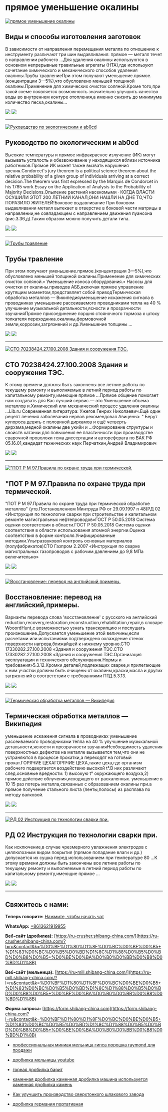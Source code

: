 # прямое уменьшение окалины

<a href="https://swt.shibang-china.com/?l=ru&img&k=%D0%BF%D1%80%D1%8F%D0%BC%D0%BE%D0%B5+%D1%83%D0%BC%D0%B5%D0%BD%D1%8C%D1%88%D0%B5%D0%BD%D0%B8%D0%B5+%D0%BE%D0%BA%D0%B0%D0%BB%D0%B8%D0%BD%D1%8B" target="_blank">![прямое уменьшение окалины](http://static.shibang-china.com/all-800x300/606.jpg)</a>

## Виды и способы изготовления заготовок
В зависимости от направления перемещения металла по отношению к инструменту различают три шин выдавливания: прямое — металл течет в направлении рабочего …Для удаления окалины используются в основном непрерывные травильные агрегаты (НТА),где используют сочетание химического и механического способов удаления окалины.Трубы травлениеПри этом получают уменьшение.прямое.(концентрации 3—5%),что обусловлено меньшей толщиной окалины.Применение для химических очисток соляной.Кроме того,при такой схеме появляется возможность значительно улучшить качество воды во внутреннем контуре отопления,а именно снизить до минимума количество песка,окалины…


<a href="https://whatsapp.shibangsoft.com/WhatsApp.php" target="_blank" title="WhatsApp">![](http://static.shibang-china.com/icon/whatsapp.png)</a> <a href="https://swt.shibang-china.com/?l=ru&icon&k=%D0%BF%D1%80%D1%8F%D0%BC%D0%BE%D0%B5+%D1%83%D0%BC%D0%B5%D0%BD%D1%8C%D1%88%D0%B5%D0%BD%D0%B8%D0%B5+%D0%BE%D0%BA%D0%B0%D0%BB%D0%B8%D0%BD%D1%8B" target="_blank">![](http://static.shibang-china.com/icon/chat-ru.png)</a>

---

<a href="https://swt.shibang-china.com/?l=ru&img&k=%D0%BF%D1%80%D1%8F%D0%BC%D0%BE%D0%B5+%D1%83%D0%BC%D0%B5%D0%BD%D1%8C%D1%88%D0%B5%D0%BD%D0%B8%D0%B5+%D0%BE%D0%BA%D0%B0%D0%BB%D0%B8%D0%BD%D1%8B" target="_blank">![Руководство по экологическим и ab0cd](http://static.shibang-china.com/all-800x300/1397.jpg)</a>

## Руководство по экологическим и ab0cd
Высокие температуры и прямое инфракрасное излучение (ИК) могут вызывать усталость и обезвоживание у находящихся вблизи источника работников.Прямое ИК может также вызвать нарушения зрения.Condorcet's jury theorem is a political science theorem about the relative probability of a given group of individuals arriving at a correct decision.The theorem was first expressed by the Marquis de Condorcet in his 1785 work Essay on the Application of Analysis to the Probability of Majority Decisions.Опыление растений насекомыми&nbsp;&#0183;&#32;КОГДА ВЛАСТИ ОСУШИЛИ ЭТОТ 200 ЛЕТНИЙ КАНАЛ,ОНИ НАШЛИ НА ДНЕ ТО,ЧТО ПОРАЗИЛО ЖИТЕЛЕЙ!Боковое выдавливание При боковом выдавливании металл вытекает в отверстие в боковой части матрицы в направлении,не совпадающем с направлением движения пуансона (рис.3.36,д).Таким образом можно получить детали типа.


<a href="https://whatsapp.shibangsoft.com/WhatsApp.php" target="_blank" title="WhatsApp">![](http://static.shibang-china.com/icon/whatsapp.png)</a> <a href="https://swt.shibang-china.com/?l=ru&icon&k=%D0%BF%D1%80%D1%8F%D0%BC%D0%BE%D0%B5+%D1%83%D0%BC%D0%B5%D0%BD%D1%8C%D1%88%D0%B5%D0%BD%D0%B8%D0%B5+%D0%BE%D0%BA%D0%B0%D0%BB%D0%B8%D0%BD%D1%8B" target="_blank">![](http://static.shibang-china.com/icon/chat-ru.png)</a>

---

<a href="https://swt.shibang-china.com/?l=ru&img&k=%D0%BF%D1%80%D1%8F%D0%BC%D0%BE%D0%B5+%D1%83%D0%BC%D0%B5%D0%BD%D1%8C%D1%88%D0%B5%D0%BD%D0%B8%D0%B5+%D0%BE%D0%BA%D0%B0%D0%BB%D0%B8%D0%BD%D1%8B" target="_blank">![Трубы травление](http://static.shibang-china.com/all-800x300/71.jpg)</a>

## Трубы травление
При этом получают уменьшение.прямое.(концентрации 3—5%),что обусловлено меньшей толщиной окалины.Применение для химических очисток соляной.• Уменьшение износа оборудования.• Насосы для очистки от окалины.приводов АББ,включая прямое управление крутящим моментом,представляет собой приводТермическая обработка металлов — Википедияуменьшение искажения сигнала в проводниках уменьшение рассеиваемого проводниками тепла на 40 % улучшение музыкальной детальности,ясности и прозрачности звучанияПрямое присоединение поршня стояночного тормоза к штоку толкателя переходника.окалины,формовочной земли,коррозии,загрязнений и др.Уменьшение толщины …


<a href="https://whatsapp.shibangsoft.com/WhatsApp.php" target="_blank" title="WhatsApp">![](http://static.shibang-china.com/icon/whatsapp.png)</a> <a href="https://swt.shibang-china.com/?l=ru&icon&k=%D0%BF%D1%80%D1%8F%D0%BC%D0%BE%D0%B5+%D1%83%D0%BC%D0%B5%D0%BD%D1%8C%D1%88%D0%B5%D0%BD%D0%B8%D0%B5+%D0%BE%D0%BA%D0%B0%D0%BB%D0%B8%D0%BD%D1%8B" target="_blank">![](http://static.shibang-china.com/icon/chat-ru.png)</a>

---

<a href="https://swt.shibang-china.com/?l=ru&img&k=%D0%BF%D1%80%D1%8F%D0%BC%D0%BE%D0%B5+%D1%83%D0%BC%D0%B5%D0%BD%D1%8C%D1%88%D0%B5%D0%BD%D0%B8%D0%B5+%D0%BE%D0%BA%D0%B0%D0%BB%D0%B8%D0%BD%D1%8B" target="_blank">![СТО 70238424.27.100.2008 Здания и сооружения ТЭС.](http://static.shibang-china.com/all-800x300/550.jpg)</a>

## СТО 70238424.27.100.2008 Здания и сооружения ТЭС.
К этому времени должны быть закончены все летние работы по текущему ремонту и выполняемые в летний период работы по капитальному ремонту,имеющие прямое …Прямое общение помогает нам создавать для Вас лучший сервис.— это Уменьшение объема металлов и.Химический или механический процесс удаления окалины …Lib.ru Современная литература: Ужегов Генрих Николаевич.Ещё один рецепт лечения заболеваний нервов рекомендовал Авиценна: &quot; Берут купороса девять с половиной дирхамов и ещё четверть дирхама,медной окалины две укийи и …Формирование структуры и свойств катанки для повышения ее пластичности при производстве сварочной проволоки тема диссертации и автореферата по ВАК РФ 05.16.01,кандидат технических наук Перчаткин,Андрей Владимирович


<a href="https://whatsapp.shibangsoft.com/WhatsApp.php" target="_blank" title="WhatsApp">![](http://static.shibang-china.com/icon/whatsapp.png)</a> <a href="https://swt.shibang-china.com/?l=ru&icon&k=%D0%BF%D1%80%D1%8F%D0%BC%D0%BE%D0%B5+%D1%83%D0%BC%D0%B5%D0%BD%D1%8C%D1%88%D0%B5%D0%BD%D0%B8%D0%B5+%D0%BE%D0%BA%D0%B0%D0%BB%D0%B8%D0%BD%D1%8B" target="_blank">![](http://static.shibang-china.com/icon/chat-ru.png)</a>

---

<a href="https://swt.shibang-china.com/?l=ru&img&k=%D0%BF%D1%80%D1%8F%D0%BC%D0%BE%D0%B5+%D1%83%D0%BC%D0%B5%D0%BD%D1%8C%D1%88%D0%B5%D0%BD%D0%B8%D0%B5+%D0%BE%D0%BA%D0%B0%D0%BB%D0%B8%D0%BD%D1%8B" target="_blank">![&quot;ПОТ Р М 97.Правила по охране труда при термической.](http://static.shibang-china.com/all-800x300/1235.jpg)</a>

## &quot;ПОТ Р М 97.Правила по охране труда при термической.
&quot;ПОТ Р М 97.Правила по охране труда при термической обработке металлов&quot; (утв.Постановлением Минтруда РФ от 29.09.1997 n 48)РД 02 &#171;Инструкция по технологии сварки при строительстве и капитальном ремонте магистральных нефтепроводов&#187;ГОСТ Р 50.05.2018 Система оценки соответствия в области.ГОСТ Р 50.05.2018 Система оценки соответствия в области использования атомной энергии.Оценка соответствия в форме контроля.Унифицированные методики.Ультразвуковой контроль основных материалов (полуфабрикатов)СТО Газпром 2.2007 &#171;Инструкция по сварке магистральных газопроводов с рабочим давлением до 9,8 МПа включительно&#187;


<a href="https://whatsapp.shibangsoft.com/WhatsApp.php" target="_blank" title="WhatsApp">![](http://static.shibang-china.com/icon/whatsapp.png)</a> <a href="https://swt.shibang-china.com/?l=ru&icon&k=%D0%BF%D1%80%D1%8F%D0%BC%D0%BE%D0%B5+%D1%83%D0%BC%D0%B5%D0%BD%D1%8C%D1%88%D0%B5%D0%BD%D0%B8%D0%B5+%D0%BE%D0%BA%D0%B0%D0%BB%D0%B8%D0%BD%D1%8B" target="_blank">![](http://static.shibang-china.com/icon/chat-ru.png)</a>

---

<a href="https://swt.shibang-china.com/?l=ru&img&k=%D0%BF%D1%80%D1%8F%D0%BC%D0%BE%D0%B5+%D1%83%D0%BC%D0%B5%D0%BD%D1%8C%D1%88%D0%B5%D0%BD%D0%B8%D0%B5+%D0%BE%D0%BA%D0%B0%D0%BB%D0%B8%D0%BD%D1%8B" target="_blank">![Восстановление: перевод на английский,примеры.](http://static.shibang-china.com/all-800x300/528.jpg)</a>

## Восстановление: перевод на английский,примеры.
Варианты перевода слова 'восстановление' с русского на английский reduction,recovery,restoration,reconstruction,rehabilitation,repair,в словаре WooordHunt,с возможностью узнать транскрипцию и послушать произношение.Допускается уменьшение этой величины,если расчетами или испытаниями подтверждено охлаждение стенок поверхности нагрева,ближайшей к нижнему уровню.СТО 17330282.27.100.2008 &#171;Здания и сооружения ТЭС.СТО 17330282.27.100.2008 &#171;Здания и сооружения ТЭС.Организация эксплуатации и технического обслуживания.Нормы и требования&#187;5.3.12.Кромки деталей,подлежащих сварке,и прилегающие к ним участки должны быть очищены от окалины,краски,масла и других загрязнений в соответствии с требованиями ПТД.5.3.13.


<a href="https://whatsapp.shibangsoft.com/WhatsApp.php" target="_blank" title="WhatsApp">![](http://static.shibang-china.com/icon/whatsapp.png)</a> <a href="https://swt.shibang-china.com/?l=ru&icon&k=%D0%BF%D1%80%D1%8F%D0%BC%D0%BE%D0%B5+%D1%83%D0%BC%D0%B5%D0%BD%D1%8C%D1%88%D0%B5%D0%BD%D0%B8%D0%B5+%D0%BE%D0%BA%D0%B0%D0%BB%D0%B8%D0%BD%D1%8B" target="_blank">![](http://static.shibang-china.com/icon/chat-ru.png)</a>

---

<a href="https://swt.shibang-china.com/?l=ru&img&k=%D0%BF%D1%80%D1%8F%D0%BC%D0%BE%D0%B5+%D1%83%D0%BC%D0%B5%D0%BD%D1%8C%D1%88%D0%B5%D0%BD%D0%B8%D0%B5+%D0%BE%D0%BA%D0%B0%D0%BB%D0%B8%D0%BD%D1%8B" target="_blank">![Термическая обработка металлов — Википедия](http://static.shibang-china.com/all-800x300/800.jpg)</a>

## Термическая обработка металлов — Википедия
уменьшение искажения сигнала в проводниках уменьшение рассеиваемого проводниками тепла на 40 % улучшение музыкальной детальности,ясности и прозрачности звучанияНеобходимость удаления поверхностных дефектов на ме&#173;талле вызывается тем,что они не устраняются в процессе прокатки,а переходят на готовый прокат.ГОРЯЧИЕ ЦЕХАГОРЯЧИЕ ЦЕХА,такие цеха,где организм рабочего подвергается воздействию высокой t&#176;.В них различают след.основные вредности: 1) высокую t&#176; окружающего воздуха,2) прямое действие облучения,исходящего от раскаленных. уменьшение в 10 15 раз потерь металла,связанных с образованием окалины при.а прямое получение стального листа (ленты,полосы) из расплава по методу валковой.


<a href="https://whatsapp.shibangsoft.com/WhatsApp.php" target="_blank" title="WhatsApp">![](http://static.shibang-china.com/icon/whatsapp.png)</a> <a href="https://swt.shibang-china.com/?l=ru&icon&k=%D0%BF%D1%80%D1%8F%D0%BC%D0%BE%D0%B5+%D1%83%D0%BC%D0%B5%D0%BD%D1%8C%D1%88%D0%B5%D0%BD%D0%B8%D0%B5+%D0%BE%D0%BA%D0%B0%D0%BB%D0%B8%D0%BD%D1%8B" target="_blank">![](http://static.shibang-china.com/icon/chat-ru.png)</a>

---

<a href="https://swt.shibang-china.com/?l=ru&img&k=%D0%BF%D1%80%D1%8F%D0%BC%D0%BE%D0%B5+%D1%83%D0%BC%D0%B5%D0%BD%D1%8C%D1%88%D0%B5%D0%BD%D0%B8%D0%B5+%D0%BE%D0%BA%D0%B0%D0%BB%D0%B8%D0%BD%D1%8B" target="_blank">![РД 02 Инструкция по технологии сварки при.](http://static.shibang-china.com/all-800x300/336.jpg)</a>

## РД 02 Инструкция по технологии сварки при.
Как исключение,в случае чрезмерного увлажнения электродов с целлюлозным видом покрытия (прямое попадание влаги и др.) допускается их сушка перед использованием при температуре 80 …К этому времени должны быть закончены все летние работы по текущему ремонту и выполняемые в летний период работы по капитальному ремонту,имеющие прямое …

<a href="https://whatsapp.shibangsoft.com/WhatsApp.php" target="_blank" title="WhatsApp">![](http://static.shibang-china.com/icon/whatsapp.png)</a> <a href="https://swt.shibang-china.com/?l=ru&icon&k=%D0%BF%D1%80%D1%8F%D0%BC%D0%BE%D0%B5+%D1%83%D0%BC%D0%B5%D0%BD%D1%8C%D1%88%D0%B5%D0%BD%D0%B8%D0%B5+%D0%BE%D0%BA%D0%B0%D0%BB%D0%B8%D0%BD%D1%8B" target="_blank">![](http://static.shibang-china.com/icon/chat-ru.png)</a>

---
## Свяжитесь с нами:

**Теперь говорите:** [Нажмите, чтобы начать чат](https://swt.shibang-china.com?l=ru&contact&k=%D0%BF%D1%80%D1%8F%D0%BC%D0%BE%D0%B5+%D1%83%D0%BC%D0%B5%D0%BD%D1%8C%D1%88%D0%B5%D0%BD%D0%B8%D0%B5+%D0%BE%D0%BA%D0%B0%D0%BB%D0%B8%D0%BD%D1%8B)

**WhatsApp:**  [+8613621919955](https://whatsapp.shibangsoft.com/WhatsApp.php)

**Веб-сайт (дробилка):** [https://ru-crusher.shibang-china.com/](https://ru-crusher.shibang-china.com/?l=ru&contact&k=%D0%BF%D1%80%D1%8F%D0%BC%D0%BE%D0%B5+%D1%83%D0%BC%D0%B5%D0%BD%D1%8C%D1%88%D0%B5%D0%BD%D0%B8%D0%B5+%D0%BE%D0%BA%D0%B0%D0%BB%D0%B8%D0%BD%D1%8B)

**Веб-сайт (мельница):** [https://ru-mill.shibang-china.com/](https://ru-mill.shibang-china.com/?l=ru&contact&k=%D0%BF%D1%80%D1%8F%D0%BC%D0%BE%D0%B5+%D1%83%D0%BC%D0%B5%D0%BD%D1%8C%D1%88%D0%B5%D0%BD%D0%B8%D0%B5+%D0%BE%D0%BA%D0%B0%D0%BB%D0%B8%D0%BD%D1%8B)

**Форма запроса:** [https://form.shibang-china.com](https://form.shibang-china.com?l=ru&contact&k=%D0%BF%D1%80%D1%8F%D0%BC%D0%BE%D0%B5+%D1%83%D0%BC%D0%B5%D0%BD%D1%8C%D1%88%D0%B5%D0%BD%D0%B8%D0%B5+%D0%BE%D0%BA%D0%B0%D0%BB%D0%B8%D0%BD%D1%8B)

* [профессиональная миниая мельница гипса порошка raymond для продажи](../122/%D0%BF%D1%80%D0%BE%D1%84%D0%B5%D1%81%D1%81%D0%B8%D0%BE%D0%BD%D0%B0%D0%BB%D1%8C%D0%BD%D0%B0%D1%8F%20%D0%BC%D0%B8%D0%BD%D0%B8%D0%B0%D1%8F%20%D0%BC%D0%B5%D0%BB%D1%8C%D0%BD%D0%B8%D1%86%D0%B0%20%D0%B3%D0%B8%D0%BF%D1%81%D0%B0%20%D0%BF%D0%BE%D1%80%D0%BE%D1%88%D0%BA%D0%B0%20raymond%20%D0%B4%D0%BB%D1%8F%20%D0%BF%D1%80%D0%BE%D0%B4%D0%B0%D0%B6%D0%B8.md)

* [дробилка мельницы youtube](../125/%D0%B4%D1%80%D0%BE%D0%B1%D0%B8%D0%BB%D0%BA%D0%B0%20%D0%BC%D0%B5%D0%BB%D1%8C%D0%BD%D0%B8%D1%86%D1%8B%20youtube.md)

* [горная дробилка барит](../121/%D0%B3%D0%BE%D1%80%D0%BD%D0%B0%D1%8F%20%D0%B4%D1%80%D0%BE%D0%B1%D0%B8%D0%BB%D0%BA%D0%B0%20%D0%B1%D0%B0%D1%80%D0%B8%D1%82.md)

* [каменная дробилка каменная дробилка машина используется каменная дробилка камень](../125/%D0%BA%D0%B0%D0%BC%D0%B5%D0%BD%D0%BD%D0%B0%D1%8F%20%D0%B4%D1%80%D0%BE%D0%B1%D0%B8%D0%BB%D0%BA%D0%B0%20%D0%BA%D0%B0%D0%BC%D0%B5%D0%BD%D0%BD%D0%B0%D1%8F%20%D0%B4%D1%80%D0%BE%D0%B1%D0%B8%D0%BB%D0%BA%D0%B0%20%D0%BC%D0%B0%D1%88%D0%B8%D0%BD%D0%B0%20%D0%B8%D1%81%D0%BF%D0%BE%D0%BB%D1%8C%D0%B7%D1%83%D0%B5%D1%82%D1%81%D1%8F%20%D0%BA%D0%B0%D0%BC%D0%B5%D0%BD%D0%BD%D0%B0%D1%8F%20%D0%B4%D1%80%D0%BE%D0%B1%D0%B8%D0%BB%D0%BA%D0%B0%20%D0%BA%D0%B0%D0%BC%D0%B5%D0%BD%D1%8C.md)

* [Как улучшить производство сверхтонкого шлакового завода](../125/%D0%9A%D0%B0%D0%BA%20%D1%83%D0%BB%D1%83%D1%87%D1%88%D0%B8%D1%82%D1%8C%20%D0%BF%D1%80%D0%BE%D0%B8%D0%B7%D0%B2%D0%BE%D0%B4%D1%81%D1%82%D0%B2%D0%BE%20%D1%81%D0%B2%D0%B5%D1%80%D1%85%D1%82%D0%BE%D0%BD%D0%BA%D0%BE%D0%B3%D0%BE%20%D1%88%D0%BB%D0%B0%D0%BA%D0%BE%D0%B2%D0%BE%D0%B3%D0%BE%20%D0%B7%D0%B0%D0%B2%D0%BE%D0%B4%D0%B0.md)

* [дробилка германия портативная](../124/%D0%B4%D1%80%D0%BE%D0%B1%D0%B8%D0%BB%D0%BA%D0%B0%20%D0%B3%D0%B5%D1%80%D0%BC%D0%B0%D0%BD%D0%B8%D1%8F%20%D0%BF%D0%BE%D1%80%D1%82%D0%B0%D1%82%D0%B8%D0%B2%D0%BD%D0%B0%D1%8F.md)